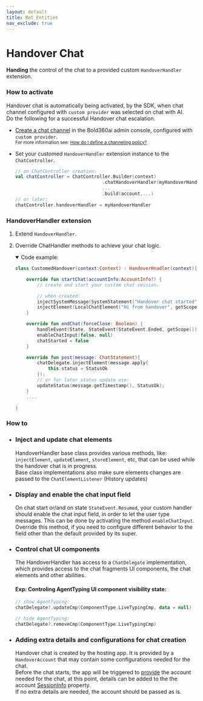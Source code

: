 ```yaml
---
layout: default
title: Bot Entities
nav_exclude: true
---
```


# Handover Chat
**Handing** the control of the chat to a provided custom `HandoverHandler` extension.  

### How to activate
Handover chat is automatically being activated, by the SDK, when chat channel configured with `custom provider` was selected on chat with AI.   
Do the following for a successful Handover chat escalation.

- [Create a chat channel](https://developer.bold360.com/help/EN/Bold360API/Bold360API/c_use_ww_integration.html) in the Bold360ai admin console, configured with `custom provider`.   
<sup>For more information see: [How do I define a channeling policy?](https://support.bold360.com/bold360/help/how-do-i-define-channeling-policy)</sup>

- Set your customed `HandoverHandler` extension instance to the `ChatController`.

    ```kotlin
    // on ChatController creation:
    val chatController = ChatController.Builder(context)
                                    .chatHandoverHandler(myHandoverHandler)
                                    ...
                                    .build(account,...)
    // or later:
    chatController.handoverHandler = myHandoverHandler                      
    ```

### HandoverHandler extension
1. Extend `HandoverHandler`.   
2. Override ChatHandler methods to achieve your chat logic.  
    
    <details open markdown="block">
    <summary> Code example:</summary>

    ```kotlin 
    class CustomedHandover(context:Context) : HandoverHnadler(context){

        override fun startChat(accountInfo:AccountInfo?) {
            // create and start your custom chat session.

            // when created:
            injectSystemMessage(SystemStatement("Handover chat started");
            injectElement(LocalChatElement("Hi from handover", getScope()));
        }

        override fun endChat(forceClose: Boolean) {
            handleEvent(State, StateEvent(StateEvent.Ended, getScope()))
            enableChatInput(false, null)
            chatStarted = false
        }

        override fun post(message: ChatStatement){
            chatDelegate.injectElement(message.apply{
                this.status = StatusOk
            });
            // or for later status update use:
            updateStatus(message.getTimestamp(), StatusOk); 
        }
        ....

    }
    ```
    </details> 


### How to

- ### Inject and update chat elements   
    HandoverHandler base class provides various methods, like: `injectElement`, `updateElement`, `storeElement`, etc, that can be used while the handover chat is in progress.   
    Base class implementations also make sure elements changes are passed to the `ChatElementListener` (History updates)

- ### Display and enable the chat input field
    On chat start or/and on state `StateEvent.Resumed`, your custom handler should enable the chat input field, in order to let the user type messages. This can be done by activating the method `enableChatInput`. Override this method, if you need to configure different behavior to the field other than the default provided by its super.

- ### Control chat UI components
    The HandoverHandler has access to a `ChatDelegate` implementation, which provides access to the chat fragments UI components, the chat elements and other abilities.   

    #### Exp: Controling AgentTyping UI component visibility state:
    ```kotlin
    // show AgentTyping:
    chatDelegate?.updateCmp(ComponentType.LiveTypingCmp, data = null)

    // hide AgentTyping:
    chatDelegate?.removeCmp(ComponentType.LiveTypingCmp)
    ```

- ### Adding extra details and configurations for chat creation
    Handover chat is created by the hosting app. It is provided by a `HandoverAccount` that may contain some configurations needed for the chat.   
    Before the chat starts, the app will be triggered to [provide](./account-info-provider#account-provide) the account needed for the chat, at this point, details can be added to the the account [SessionInfo](./account-info-provider#session-info) property.   
    If no extra details are needed, the account should be passed as is.


